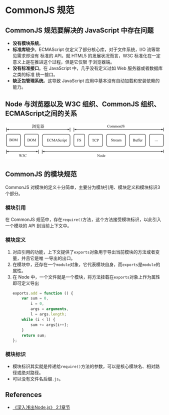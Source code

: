 # CommonJS 规范

## CommonJS 规范要解决的 JavaScript 中存在问题
* **没有模块系统**。
* **标准库较少**。ECMAScript 仅定义了部分核心库，对于文件系统，I/O 流等常见需求却没有
标准的 API。就 HTML5 的发展状况而言，W3C 标准化在一定意义上是在推进这个过程，但是它仅限
于浏览器端。
* **没有标准接口**。在 JavaScript 中，几乎没有定义过如 Web 服务器或者数据库之类的标准
统一接口。
* **缺乏包管理系统**。这导致 JavaScript 应用中基本没有自动加载和安装依赖的能力。


## Node 与浏览器以及 W3C 组织、CommonJS 组织、ECMAScript之间的关系
<img src="./images/Node与浏览器以及W3C组织、CommonJS组织、ECMAScript之间的关系.png"
alt="Node与浏览器以及W3C组织、CommonJS组织、ECMAScript之间的关系"
width=800 style="border:solid white" />


## CommonJS 的模块规范
CommonJS 对模块的定义十分简单，主要分为模块引用、模块定义和模块标识3个部分。

### 模块引用
在 CommonJS 规范中，存在`require()`方法，这个方法接受模块标识，以此引入一个模块的
API 到当前上下文中。

### 模块定义
1. 对应引用的功能，上下文提供了`exports`对象用于导出当前模块的方法或者变量，并且它是唯
一导出的出口。
2. 在模块中，还存在一个`module`对象，它代表模块自身，而`exports`是`module`的属性。
3. 在 Node 中，一个文件就是一个模块，将方法挂载在`exports`对象上作为属性即可定义导出
    ```js
    exports.add = function () {
        var sum = 0,
            i = 0,
            args = arguments,
            l = args.length;
        while (i < l) {
            sum += args[i++];
        }
        return sum;
    };
    ```

### 模块标识
* 模块标识其实就是传递给`require()`方法的参数，可以是核心模块名、相对路径或绝对路径。
* 可以没有文件名后缀`.js`。


## References
* [《深入浅出Node.js》 2.1章节](https://book.douban.com/subject/25768396/)
